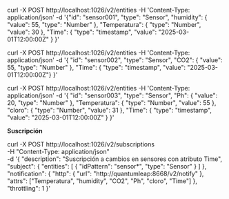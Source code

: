 curl -X POST http://localhost:1026/v2/entities -H 'Content-Type: application/json' -d '{"id": "sensor001", "type": "Sensor", 
"humidity": {
    "value": 55, 
    "type": "Number"
    }, 
"Temperatura": { 
    "type": "Number", 
    "value": 30
    },
"Time": {
    "type": "timestamp", 
    "value": "2025-03-01T12:00:00Z"
    } 
  }'

curl -X POST   http://localhost:1026/v2/entities   -H 'Content-Type: application/json'   -d '{
  "id": "sensor002",
  "type": "Sensor",
  "CO2": {
    "value": 55,
    "type": "Number"
  },
  "Time": { "type": "timestamp", "value": "2025-03-01T12:00:00Z"} 
}'

curl -X POST   http://localhost:1026/v2/entities   -H 'Content-Type: application/json'   -d '{
  "id": "sensor003",
  "type": "Sensor",
  "Ph": {
    "value": 20,
    "type": "Number"
  }, 
  "Temperatura": {
    "type": "Number", 
    "value": 55
  }, 
  "cloro": {
    "type": "Number", 
    "value": 31
  }, 
  "Time": {
    "type": "timestamp", 
    "value": "2025-03-01T12:00:00Z"
  }
}'


**Suscripción**

curl -X POST http://localhost:1026/v2/subscriptions \
  -H "Content-Type: application/json" \
  -d '{
    "description": "Suscripción a cambios en sensores con atributo Time",
    "subject": {
      "entities": [
        {
          "idPattern": "sensor*",
          "type": "Sensor"
        }
      ]
    },
    "notification": {
      "http": {
        "url": "http://quantumleap:8668/v2/notify"
      },
      "attrs": ["Temperatura", "humidity", "CO2", "Ph", "cloro", "Time"]
    },
    "throttling": 1
  }'



